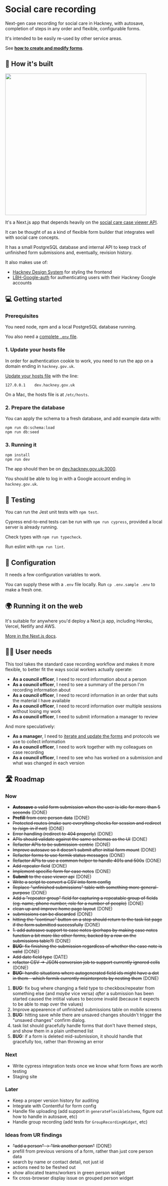 # Social care recording

Next-gen case recording for social care in Hackney, with autosave, completion of steps in any order and flexible, configurable forms.

It's intended to be easily re-used by other service areas.

See **[how to create and modify forms](https://github.com/LBHackney-IT/social-care-recording/wiki/How-to-create-and-modify-forms)**.

## 🧱 How it's built

<img src="https://github.com/LBHackney-IT/social-care-recording/blob/main/public/blueprint.png?raw=true" width="450px" alt="" />

It's a Next.js app that depends heavily on the [social care case viewer API](https://github.com/LBHackney-IT/social-care-case-viewer-api).

It can be thought of as a kind of flexible form builder that integrates well with social care concepts.

It has a small PostgreSQL database and internal API to keep track of unfinished form submissions and, eventually, revision history.

It also makes use of:

- [Hackney Design System](https://github.com/LBHackney-IT/lbh-frontend) for styling the frontend
- [LBH-Google-auth](https://github.com/LBHackney-IT/LBH-Google-auth) for authenticating users with their Hackney Google accounts

## 💻 Getting started

### Prerequisites

You need node, npm and a local PostgreSQL database running.

You also need a [complete `.env` file](#-configuration).

### 1. Update your hosts file

In order for authentication cookie to work, you need to run the app on a domain ending in `hackney.gov.uk`.

[Update your hosts file](https://duckduckgo.com/?t=ffab&q=update+hosts+file&ia=web) with the line:

```
127.0.0.1    dev.hackney.gov.uk
```

On a Mac, the hosts file is at `/etc/hosts`.

### 2. Prepare the database

You can apply the schema to a fresh database, and add example data with:

```
npm run db:schema:load
npm run db:seed
```

### 3. Running it

```
npm install
npm run dev
```

The app should then be on [dev.hackney.gov.uk:3000](http://dev.hackney.gov.uk:3000).

You should be able to log in with a Google account ending in `hackney.gov.uk`.

## 🧪 Testing

You can run the Jest unit tests with `npm test`.

Cypress end-to-end tests can be run with `npm run cypress`, provided a local server is already running.

Check types with `npm run typecheck`.

Run eslint with `npm run lint`.

## 🧬 Configuration

It needs a few configuration variables to work.

You can supply these with a `.env` file locally. Run `cp .env.sample .env` to make a fresh one.

## 🌍 Running it on the web

It's suitable for anywhere you'd deploy a Next.js app, including Heroku, Vercel, Netlify and AWS.

[More in the Next.js docs](https://nextjs.org/docs/deployment).

## 🙋‍♀️ User needs

This tool takes the standard case recording workflow and makes it more flexible, to better fit the ways social workers actually operate:

- **As a council officer**, I need to record information about a person
- **As a council officer**, I need to see a summary of the person I'm recording information about
- **As a council officer**, I need to record information in an order that suits the material I have available
- **As a council officer**, I need to record information over multiple sessions without losing my work
- **As a council officer**, I need to submit information a manager to review

And more speculatively:

- **As a manager**, I need to [iterate and update the forms](https://github.com/LBHackney-IT/social-care-recording/wiki/How-to-create-and-modify-forms) and protocols we use to collect information
- **As a council officer**, I need to work together with my colleagues on case recording
- **As a council officer**, I need to see who has worked on a submission and what was changed in each version

## 🛣 Roadmap

### Now

- ~~**Autosave** a valid form submission when the user is idle for more than 5 seconds~~ (DONE)
- ~~**Prefill** from core person data~~ (DONE)
- ~~Protected routes (make sure everything checks for session and redirect to /sign-in if not)~~ (DONE)
- ~~Error handling (redirect to 404 properly)~~ (DONE)
- ~~APIs should validate against the same schemas as the UI~~ (DONE)
- ~~Refactor APIs to be submission-centric~~ (DONE)
- ~~Improve autosave so it doesn't submit after initial form mount~~ (DONE)
- ~~Refactor forms to use formik status messages~~ (DONE)
- ~~Refactor APIs to use a common helper to handle 401s and 500s~~ (DONE)
- ~~Add repeater field~~ (DONE)
- ~~Implement specific form for case notes~~ (DONE)
- ~~**Submit** to the case viewer api~~ (DONE)
- ~~Write a script to convert a CSV into form config~~
- ~~Replace "unfinished submissions" table with something more general-purpose~~ (DONE)
- ~~Add a "repeater group" field for capturing a repeatable group of fields (eg. name, phone number, role for a number of people)~~ (DONE)
- ~~clean up and improve home page layout~~ (DONE)
- ~~submissions can be discarded~~ (DONE)
- ~~hitting the "continue" button on a step should return to the task list page if the form submitted successfully~~ (DONE)
- ~~1. add autosave support to case notes (perhaps by making case notes function a bit more like other forms, backed by a row on the submissions table?)~~ (DONE)
- ~~**BUG:** fix finishing the submission regardless of whether the case note is valid~~ (DONE)
- ~~Add date field type~~ (DATE)
- ~~refactor CSV -> JSON conversion job to support currently ignored cells~~ (DONE)
- ~~**BUG:** handle situations where autogenerated field ids might have a dot in them - which formik currently misinterprets by nesting them~~ (DONE)

1. **BUG:** fix bug where changing a field type to checkbox/repeater from something else (and _maybe_ vice versa) _after_ a submission has been started caused the intitial values to become invalid (because it expects to be able to map over the values)
2. Improve appearence of unfinished submissions table on mobile screens
3. **BUG:** hitting save while there are unsaved changes shouldn't trigger the "unsaved changes" confirm dialog.
4. task list should gracefully handle forms that don't have themed steps, and show them in a plain unthemed list
5. **BUG:** if a form is deleted mid-submission, it should handle that gracefully too, rather than throwing an error

### Next

- Write cypress integration tests once we know what form flows are worth testing
- Staging site

### Later

- Keep a proper version history for auditing
- Integrate with Contentful for form config
- Handle file uploading (add support in `generateFlexibleSchema`, figure out how to handle in autosave, etc)
- Handle group recording (add tests for `GroupRecordingWidget`, etc)

### Ideas from UR findings

- ~~"add a person" -> "link another person"~~ (DONE)
- prefill from previous versions of a form, rather than just core person data
- search by name or contact detail, not just id
- actions need to be fleshed out
- show allocated teams/workers in green person widget
- fix cross-browser display issue on grouped person widget
